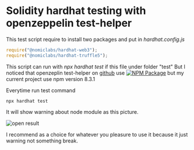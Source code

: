 # Solidity hardhat testing with openzeppelin test-helper

This test script require to install two packages and put in *hardhat.config.js*

```javascript
require("@nomiclabs/hardhat-web3");
require("@nomiclabs/hardhat-truffle5");
```

This script can run with *npx hardhat test* if this file under folder "test"
But I noticed that openzeplin test-helper on [github](https://github.com/OpenZeppelin/openzeppelin-test-helpers) use  [![NPM Package](https://img.shields.io/npm/v/@openzeppelin/test-helpers.svg)](https://www.npmjs.org/package/@openzeppelin/test-helpers) 
but my current project use npm version 8.3.1

Everytime run test command

```shell
npx hardhat test
```

It will show warning about node module as this picture.

![open result](https://github.com/Thanasornsawan/solidity-learning/tree/main/scripts/openzeppelin/result.PNG?raw=true)

I recommend as a choice for whatever you pleasure to use it because it just warning not something break.
